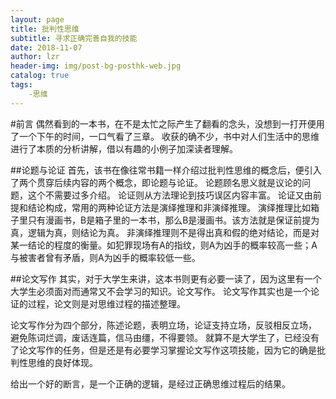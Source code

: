 ```yaml
---
layout: page
title: 批判性思维
subtitle: 寻求正确完善自我的技能
date: 2018-11-07
author: lzr
header-img: img/post-bg-posthk-web.jpg
catalog: true
tags:
	-思维
---
```


#前言
偶然看到的一本书，在不是太忙之际产生了翻看的念头，没想到一打开便用了一个下午的时间，一口气看了三章。
收获的确不少，书中对人们生活中的思维进行了本质的分析讲解，借以有趣的小例子加深读者理解。

##论题与论证
首先，该书在像往常书籍一样介绍过批判性思维的概念后，便引入了两个贯穿后续内容的两个概念，即论题与论证。
论题顾名思义就是议论的问题，这个不需要过多介绍。
论证则从方法理论到技巧误区内容丰富。
论证又由前提和结论构成，常用的两种论证方法是演绎推理和非演绎推理。
演绎推理比如箱子里只有漫画书，B是箱子里的一本书，那么B是漫画书。该方法就是保证前提为真，逻辑为真，则结论为真。
非演绎推理则不是得出真和假的绝对结论，而是对某一结论的程度的衡量。如犯罪现场有A的指纹，则A为凶手的概率较高一些；A与被害者曾有矛盾，则A为凶手的概率较低一些。

##论文写作
其实，对于大学生来讲，这本书则更有必要一读了，因为这里有一个大学生必须面对而通常又不会学习的知识。论文写作。
论文写作其实也是一个论证的过程，论文则是对思维过程的描述整理。

论文写作分为四个部分，陈述论题，表明立场，论证支持立场，反驳相反立场，
避免陈词烂调，废话连篇，信马由缰，不得要领。
就算不是大学生了，已经没有了论文写作的任务，但是还是有必要学习掌握论文写作这项技能，因为它的确是批判性思维的良好体现。

给出一个好的断言，是一个正确的逻辑，是经过正确思维过程后的结果。
